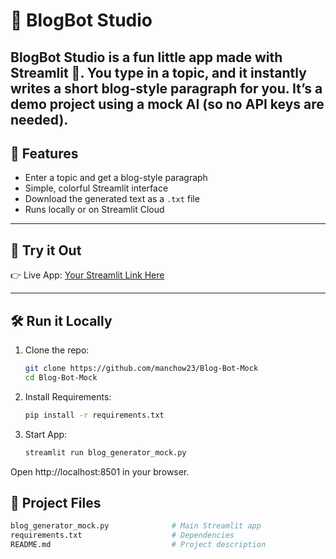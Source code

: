 # 📝 BlogBot Studio  

**BlogBot Studio** is a fun little app made with Streamlit
 🎈.
You type in a topic, and it instantly writes a short blog-style paragraph for you.
It’s a demo project using a mock AI (so no API keys are needed).
---

## 🌟 Features  

- Enter a topic and get a blog-style paragraph  
- Simple, colorful Streamlit interface  
- Download the generated text as a `.txt` file  
- Runs locally or on Streamlit Cloud  

---

## 🚀 Try it Out  

👉 Live App: [Your Streamlit Link Here](https://your-app.streamlit.app)  

---

## 🛠️ Run it Locally  

1. Clone the repo:
   ```bash
   git clone https://github.com/manchow23/Blog-Bot-Mock
   cd Blog-Bot-Mock
2. Install Requirements:
   ```bash
   pip install -r requirements.txt
3. Start App:
   ```bash
   streamlit run blog_generator_mock.py

Open http://localhost:8501 in your browser.

## 📂 Project Files
```bash
blog_generator_mock.py              # Main Streamlit app
requirements.txt                    # Dependencies
README.md                           # Project description
```
